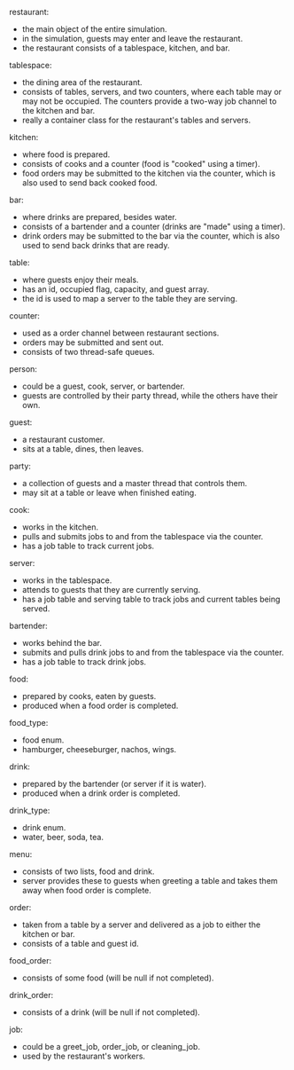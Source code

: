 restaurant:

- the main object of the entire simulation.
- in the simulation, guests may enter and leave the restaurant.
- the restaurant consists of a tablespace, kitchen, and bar.

tablespace:

- the dining area of the restaurant.
- consists of tables, servers, and two counters, where each table may or may not be occupied. The counters provide a two-way job channel to the kitchen and bar.
- really a container class for the restaurant's tables and servers.

kitchen:

- where food is prepared.
- consists of cooks and a counter (food is "cooked" using a timer).
- food orders may be submitted to the kitchen via the counter, which is also used to send back cooked food.

bar:

- where drinks are prepared, besides water.
- consists of a bartender and a counter (drinks are "made" using a timer).
- drink orders may be submitted to the bar via the counter, which is also used to send back drinks that are ready.

table:

- where guests enjoy their meals.
- has an id, occupied flag, capacity, and guest array.
- the id is used to map a server to the table they are serving.

counter:

- used as a order channel between restaurant sections.
- orders may be submitted and sent out.
- consists of two thread-safe queues.

person:

- could be a guest, cook, server, or bartender.
- guests are controlled by their party thread, while the others have their own.

guest:

- a restaurant customer.
- sits at a table, dines, then leaves.

party:

- a collection of guests and a master thread that controls them.
- may sit at a table or leave when finished eating.

cook:

- works in the kitchen.
- pulls and submits jobs to and from the tablespace via the counter.
- has a job table to track current jobs.

server:

- works in the tablespace.
- attends to guests that they are currently serving.
- has a job table and serving table to track jobs and current tables being served.

bartender:

- works behind the bar.
- submits and pulls drink jobs to and from the tablespace via the counter.
- has a job table to track drink jobs.

food:

- prepared by cooks, eaten by guests.
- produced when a food order is completed.

food_type:

- food enum.
- hamburger, cheeseburger, nachos, wings.

drink:

- prepared by the bartender (or server if it is water).
- produced when a drink order is completed.

drink_type:

- drink enum.
- water, beer, soda, tea.

menu:

- consists of two lists, food and drink.
- server provides these to guests when greeting a table and takes them away when food order is complete.

order:

- taken from a table by a server and delivered as a job to either the kitchen or bar.
- consists of a table and guest id.

food_order:

- consists of some food (will be null if not completed).

drink_order:

- consists of a drink (will be null if not completed).

job:

- could be a greet_job, order_job, or cleaning_job.
- used by the restaurant's workers.
